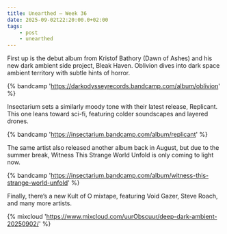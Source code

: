 ```yaml
---
title: Unearthed – Week 36
date: 2025-09-02t22:20:00.0+02:00
tags:
    - post
    - unearthed
---
```


First up is the debut album from Kristof Bathory (Dawn of Ashes) and his new dark ambient side project, Bleak Haven. Oblivion dives into dark space ambient territory with subtle hints of horror.

{% bandcamp 'https://darkodysseyrecords.bandcamp.com/album/oblivion' %}

Insectarium sets a similarly moody tone with their latest release, Replicant. This one leans toward sci-fi, featuring colder soundscapes and layered drones.

{% bandcamp 'https://insectarium.bandcamp.com/album/replicant' %}

The same artist also released another album back in August, but due to the summer break, Witness This Strange World Unfold is only coming to light now.

{% bandcamp 'https://insectarium.bandcamp.com/album/witness-this-strange-world-unfold' %}

Finally, there’s a new Kult of O mixtape, featuring Void Gazer, Steve Roach, and many more artists.

{% mixcloud 'https://www.mixcloud.com/uurObscuur/deep-dark-ambient-20250902/' %}
